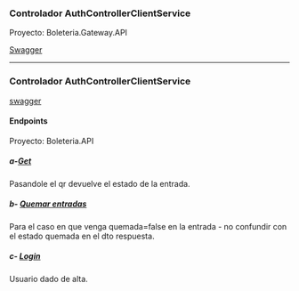 ﻿
### Controlador AuthControllerClientService

Proyecto: Boleteria.Gateway.API

[Swagger](http://desa-apigateway.boleteriadigital.com.ar/swagger/ui/index#/AuthController)


---


### Controlador AuthControllerClientService 

[swagger](http://desa-api.boleteriadigital.com.ar/swagger/ui/index#/ControlEntradas)


#### Endpoints

Proyecto: Boleteria.API

##### a-[Get](http://desa-api.boleteriadigital.com.ar/swagger/ui/index#!/ControlEntradas/ControlEntradas_Login)
Pasandole el qr devuelve el estado de la entrada.

##### b- [Quemar entradas](http://desa-api.boleteriadigital.com.ar/swagger/ui/index#!/ControlEntradas/ControlEntradas_Login)
Para el caso en que venga quemada=false en la entrada - no confundir con el estado quemada en el dto respuesta.

##### c- [Login](http://desa-api.boleteriadigital.com.ar/swagger/ui/index#!/ControlEntradas/ControlEntradas_Login)
Usuario dado de alta.
